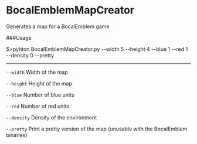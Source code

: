 # BocalEmblemMapCreator
Generates a map for a BocalEmblem game

###Usage

$>pyhton BocalEmblemMapCreator.py --width 5 --height 4 --blue 1 --red 1 --density 0 --pretty

--------

`--width`
Width of the map

`--height`
Height of the map

`--blue`
Number of blue units

`--red`
Number of red units

`--density`
Density of the environment

`--pretty`
Print a pretty version of the map (unusable with the BocalEmblem binaries)
